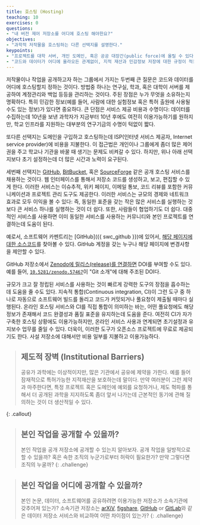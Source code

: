```yaml
---
title: 호스팅 (Hosting)
teaching: 10
exercises: 0
questions:
- "내 버전 제어 저장소를 어디에 호스팅 해야한요?"
objectives:
- "과학적 저작물을 호스팅하는 다른 선택지를 설명한다."
keypoints:
- "프로젝트를 대학 서버, 개인 도메인, 혹은 공공 대장간(public force)에 올릴 수 있다."
- "코드와 데이터가 어디에 올라오든 관계없이, 지적 재산과 민감정보 저장에 대한 규정이 적용된다."
---
```



저작물이나 작업을 공개하고자 하는 그룹에서 가지는 두번째 큰 질문은 코드와 데이터를 어디에 호스팅할지 정하는 것이다. 
방법중 하나는 연구실, 학과, 혹은 대학이 서버를 제공하여 계정관리와 백업 등등을 관리하는 것이다. 
주된 장점은 누가 무엇을 소유하는지 명확하다. 
특히 민감한 정보(예를 들어, 사람에 대한 실험정보 혹은 특허 출원에 사용될 수도 있는 정보)가 있다면 중요하다. 
큰 단점은 서비스 제공 비용과 수명이다: 
데이터를 수집하는데 10년을 보낸 과학자가 지금부터 10년 후에도 여전히 이용가능하기를 원하지만, 학교 인프라를 지원하는 대부분의 연구기금의 수명이 턱없이 짧다.

또다른 선택지는 도메인을 구입하고 호스팅하는데 ISP(인터넷 서비스 제공자, Internet service provider)에 비용을 지불한다. 
이 접근법은 개인이나 그룹에게 좀더 많은 제어권을 주고 학교나 기관을 바꿀 때 생기는 문제도 비켜갈 수 있다. 
하지만, 위나 아래 선택지보다 초기 설정하는데 더 많은 시간과 노력이 요구된다.

세번째 선택지는 [GitHub](http://github.com), [BitBucket](http://bitbucket.org), 혹은
[SourceForge](http://sourceforge.net) 같은 공개 호스팅 서비스를 채용하는 것이다. 
웹 인터페이스를 통해서 저장소 코드를 생성하고, 보고, 편집할 수 있게 한다.
이러한 서비스는 이슈추적, 위키 페이지, 이메일 통보, 코드 리뷰를 포함한 커뮤니케이션과 프로젝트 관리 도구도 제공한다. 
이러한 서비스는 규모의 경제와 네트워크 효과로 모두 이익을 볼 수 있다: 즉, 동일한 표준을 갖는 작은 많은 서비스를 실행하는 것보다 큰 서비스 하나를 실행하는 것이 더 쉽다.
또한, 사람들이 협업하기도 더 쉽다.
대중적인 서비스를 사용하면 이미 동일한 서비스를 사용하는 커뮤니티와 본인 프로젝트를 연결하는데 도움이 된다.

예로서, 소프트웨어 카펜트리는 [GitHub]({{ swc_github }})에 있어서, 
[해당 페이지에 대한 소스코드]({{page.root}}/_episodes/13-hosting.md)를 찾아볼 수 있다. 
GitHub 계정을 갖는 누구나 해당 페이지에 변경사항을 제안할 수 있다.

GitHub 저장소에서 [Zenodo에 릴리스(release)를 연결하면](https://guides.github.com/activities/citable-code/)
DOI를 부여할 수도 있다.
예를 들어, [`10.5281/zenodo.57467`](https://zenodo.org/record/57467)이 "Git 소개"에 대해 주조된 DOI다.

규모가 크고 잘 정립된 서비스를 사용하는 것이 빠르게 강력한 도구의 장점을 흡수하는데 도움을 줄 수도 있다.
지속적 통합(Continuous integration, CI)이 그런 도구 중 하나로 자동으로 소프트웨어 빌드를 돌리고 코드가 커밋되거나 풀요청이 제출될 때마다 실행된다. 
온라인 호스팅 서비스와 CI를 직접 통합이 의미하는 바는, 어떤 풀요청에도 해당 정보가 존재해서 코드 완결성과 품질 표준을 유지하는데 도움을 준다.
여전히 CI가 자가 구축한 호스팅 상황에도 이용가능하지만,
온라인 서비스 사용과 연계되면 초기설정과 유지보수 업무를 줄일 수 있다. 
더욱이, 이러한 도구가 오픈소스 프로젝트에 무료로 제공되기도 한다.
사설 저장소에 대해서만 비용 일부를 지불하고 이용가능하다.


> ## 제도적 장벽 (Institutional Barriers)
>
> 공유가 과학에는 이상적이지만,
> 많은 기관에서 공유에 제약을 가한다.
> 예를 들어 잠재적으로 특허가능한 지적재산을 보호하는데 말이다.
> 만약 여러분이 그런 제약과 마주한다면,
> 특정 프로젝트 혹은 도메인에 예외를 요청하거나,
> 제도 혁파를 통해서 더 공개된 과학을 지지하도록 좀더 
> 앞서 나가는데 근본적인 동기에 관해 질의하는 것이 더 생산적일 수 있다.
> 
{: .callout}

> ## 본인 작업을 공개할 수 있을까?
>
> 본인 작업을 공개 저장소에 공개할 수 있는지 알아보자.
> 공개 작업을 일방적으로 할 수 있을까?
> 혹은 속한 조직의 누군가로부터 허락이 필요한가?
> 만약 그렇다면 조직의 누굴까?
{: .challenge}

> ## 본인 작업을 어디에 공개할 수 있을까?
>
> 본인 논문, 데이터, 소프트웨어를 공유하려면 이용가능한 저장소가 
> 소속기관에 갖추어져 있는가?
> 소속기관 저장소는 [arXiV](https://arxiv.org/), [figshare](https://figshare.com/), [GitHub](https://github.com/) or [GitLab](https://about.gitlab.com/)와 
> 같은 데이터 저장소 서비스와 비교하여 어떤 차이점이 있는가?
{: .challenge}
